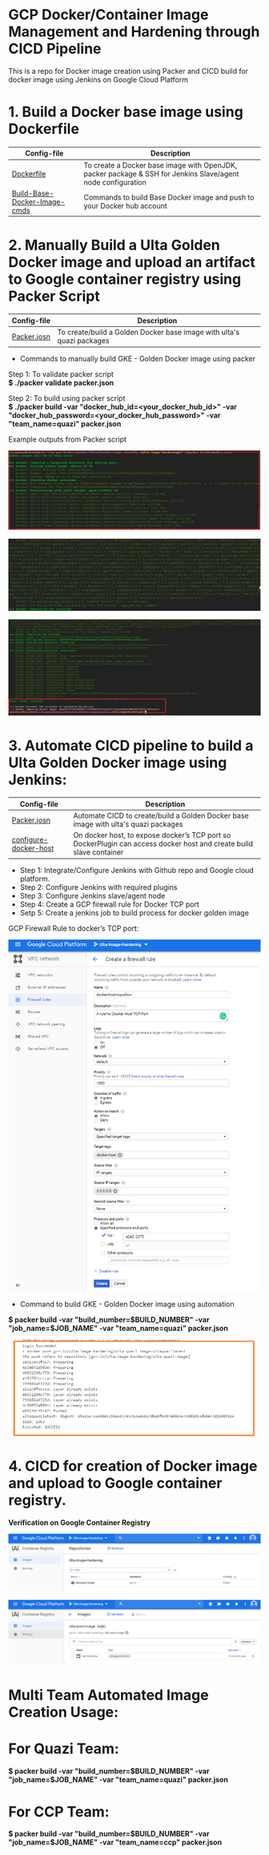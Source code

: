 # GCP Docker/Container Image Management and Hardening through CICD Pipeline
This is a repo for Docker image creation using Packer and CICD build for docker image using Jenkins on Google Cloud Platform

# 1. Build a Docker base image using Dockerfile

| Config-file | Description |
|-------------|-------------|
| [Dockerfile](https://github.com/sahanasj/ulta-gcp-docker-image-with-packer/blob/master/Dockerfile)<br> | To create a Docker base image with OpenJDK, packer package & SSH for Jenkins Slave/agent node configuration  |
| [Build-Base-Docker-Image-cmds](https://github.com/sahanasj/ulta-gcp-docker-image-with-packer/blob/master/Build-Base-Docker-Image-cmds)<br> | Commands to build Base Docker image and push to your Docker hub account  |

# 2. Manually Build a Ulta Golden Docker image and upload an artifact to Google container registry using Packer Script

| Config-file | Description |
|-------------|-------------|
| [Packer.josn](https://github.com/sahanasj/ulta-gcp-docker-image-with-packer/blob/master/packer.json)<br> | To create/build a Golden Docker base image with ulta's quazi packages  |

* Commands to manually build GKE - Golden Docker image using packer

Step 1: To validate packer script <br>
**$ ./packer validate packer.json**

Step 2: To build using packer script <br>
**$ ./packer build -var "docker_hub_id=<your_docker_hub_id>" -var "docker_hub_password=<your_docker_hub_password>" -var "team_name=quazi" packer.json**

Example outputs from Packer script

![alt text](https://github.com/sahanasj/ulta-gcp-docker-image-with-packer/blob/master/screenshots/1-packer-image-build.PNG)

![alt text](https://github.com/sahanasj/ulta-gcp-docker-image-with-packer/blob/master/screenshots/2-packer-image-build.PNG)

![alt text](https://github.com/sahanasj/ulta-gcp-docker-image-with-packer/blob/master/screenshots/3-packer-image-build.PNG)

# 3. Automate CICD pipeline to build a Ulta Golden Docker image using Jenkins:

| Config-file | Description |
|-------------|-------------|
| [Packer.josn](https://github.com/sahanasj/ulta-gcp-docker-image-with-packer/blob/master/packer.json)<br> | Automate CICD to create/build a Golden Docker base image with ulta's quazi packages  |
| [configure-docker-host](https://github.com/sahanasj/ulta-gcp-docker-image-with-packer/blob/master/configure-docker-host)<br> | On docker host, to expose docker’s TCP port so DockerPlugin can access docker host and create build slave container  |

* Step 1: Integrate/Configure Jenkins with Github repo and Google cloud platform.
* Step 2: Configure Jenkins with required plugins
* Step 3: Configure Jenkins slave/agent node
* Step 4: Create a GCP firewall rule for Docker TCP port 
* Setp 5: Create a jenkins job to build process for docker golden image

GCP Firewall Rule to docker’s TCP port:

![alt text](https://github.com/sahanasj/ulta-gcp-docker-image-with-packer/blob/master/screenshots/GCP-firewall-for-docker-host.PNG)

* Command to build GKE - Golden Docker image using automation

**$ packer build -var "build_number=$BUILD_NUMBER" -var "job_name=$JOB_NAME" -var "team_name=quazi" packer.json**

![alt text](https://github.com/sahanasj/ulta-gcp-docker-image-with-packer/blob/master/screenshots/15-jenkins-job-running-success.png)

# 4. CICD for creation of Docker image and upload to Google container registry.

**Verification on Google Container Registry**

![alt text](https://github.com/sahanasj/ulta-gcp-docker-image-with-packer/blob/master/screenshots/5-google-container-registry.png)

![alt text](https://github.com/sahanasj/ulta-gcp-docker-image-with-packer/blob/master/screenshots/6-google-container-registry.png)

# Multi Team Automated Image Creation Usage:

# For Quazi Team:
**$ packer build -var "build_number=$BUILD_NUMBER" -var "job_name=$JOB_NAME" -var "team_name=quazi" packer.json**

# For CCP Team:
**$ packer build -var "build_number=$BUILD_NUMBER" -var "job_name=$JOB_NAME" -var "team_name=ccp" packer.json**
